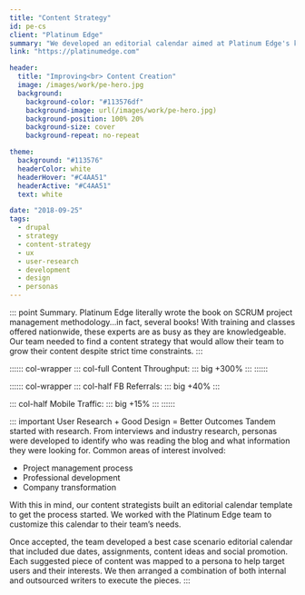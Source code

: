 ```yaml
---
title: "Content Strategy"
id: pe-cs
client: "Platinum Edge"
summary: "We developed an editorial calendar aimed at Platinum Edge's key audiences that boosted content generation by 300%."
link: "https://platinumedge.com"

header:
  title: "Improving<br> Content Creation"
  image: /images/work/pe-hero.jpg
  background:
    background-color: "#113576df"
    background-image: url(/images/work/pe-hero.jpg)
    background-position: 100% 20%
    background-size: cover
    background-repeat: no-repeat

theme:
  background: "#113576"
  headerColor: white
  headerHover: "#C4AA51"
  headerActive: "#C4AA51"
  text: white

date: "2018-09-25"
tags:
  - drupal
  - strategy
  - content-strategy
  - ux
  - user-research
  - development
  - design
  - personas
---
```


::: point Summary.
Platinum Edge literally wrote the book on SCRUM project management methodology...in fact, several books! With training and classes offered nationwide, these experts are as busy as they are knowledgeable. Our team needed to find a content strategy that would allow their team to grow their content despite strict time constraints.
:::

:::::: col-wrapper
::: col-full Content Throughput:
::: big
+300%
:::
::::::

:::::: col-wrapper
::: col-half FB Referrals:
::: big
+40%
:::

::: col-half Mobile Traffic:
::: big
+15%
:::
::::::

::: important User Research + Good Design = Better Outcomes
Tandem started with research. From interviews and industry research, personas were developed to identify who was reading the blog and what information they were looking for. Common areas of interest involved:

- Project management process
- Professional development
- Company transformation

With this in mind, our content strategists built an editorial calendar template to get the process started. We worked with the Platinum Edge team to customize this calendar to their team’s needs.

Once accepted, the team developed a best case scenario editorial calendar that included due dates, assignments, content ideas and social promotion. Each suggested piece of content was mapped to a persona to help target users and their interests. We then arranged a combination of both internal and outsourced writers to execute the pieces.
:::
